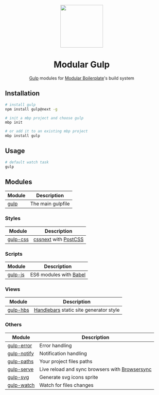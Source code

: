 <p align="center">
    <a href="https://github.com/modularbp/modular-gulp">
        <img src="https://user-images.githubusercontent.com/4596862/37633827-4ed88a28-2bca-11e8-9f5e-f0ce25c30f0e.png" height="140">
    </a>
</p>
<h1 align="center">Modular Gulp</h1>
<p align="center"><a href="https://github.com/gulpjs/gulp/">Gulp</a> modules for <a href="https://github.com/modularbp/modular-boilerplate">Modular Boilerplate</a>'s build system</p>

## Installation
```sh
# install gulp
npm install gulp@next -g

# init a mbp project and choose gulp
mbp init

# or add it to an existing mbp project
mbp install gulp
```

## Usage
```sh
# default watch task
gulp
```

## Modules
| Module | Description |
| ------ | ----------- |
| [gulp] | The main gulpfile |

### Styles
| Module | Description |
| ------ | ----------- |
| [gulp-css] | [cssnext] with [PostCSS] |

### Scripts
| Module | Description |
| ------ | ----------- |
| [gulp-js] | ES6 modules with [Babel] |

### Views
| Module | Description |
| ------ | ----------- |
| [gulp-hbs] | [Handlebars] static site generator style |

### Others
| Module | Description |
| ------ | ----------- |
| [gulp-error] | Error handling |
| [gulp-notify] | Notification handling |
| [gulp-paths] | Your project files paths |
| [gulp-serve] | Live reload and sync browsers with [Browsersync] |
| [gulp-svg] | Generate svg icons sprite |
| [gulp-watch] | Watch for files changes |

[Modular Boilerplate]: https://github.com/modularbp/modular-boilerplate#readme
[gulp]: https://github.com/modularbp/modular-gulp
[gulp-css]: https://github.com/modularbp/modular-gulp/tree/master/modules/gulp-css
[gulp-error]: https://github.com/modularbp/modular-gulp/tree/master/modules/gulp-error
[gulp-hbs]: https://github.com/modularbp/modular-gulp/tree/master/modules/gulp-hbs
[gulp-js]: https://github.com/modularbp/modular-gulp/tree/master/modules/gulp-js
[gulp-notify]: https://github.com/modularbp/modular-gulp/tree/master/modules/gulp-notify
[gulp-paths]: https://github.com/modularbp/modular-gulp/tree/master/modules/gulp-paths
[gulp-serve]: https://github.com/modularbp/modular-gulp/tree/master/modules/gulp-serve
[gulp-svg]: https://github.com/modularbp/modular-gulp/tree/master/modules/gulp-svg
[gulp-watch]: https://github.com/modularbp/modular-gulp/tree/master/modules/gulp-watch

[cssnext]: https://github.com/MoOx/postcss-cssnext
[PostCSS]: https://github.com/postcss/postcss
[Handlebars]: https://github.com/wycats/handlebars.js
[Babel]: https://github.com/babel/babel
[Browsersync]: https://github.com/Browsersync/browser-sync

